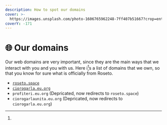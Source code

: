 ```yaml
---
description: How to spot our domains
cover: >-
  https://images.unsplash.com/photo-1606765962248-7ff407b51667?crop=entropy&cs=srgb&fm=jpg&ixid=M3wxOTcwMjR8MHwxfHNlYXJjaHwxfHxpbnRlcm5ldCUyMGRvbWFpbnN8ZW58MHx8fHwxNzAyODQxMDU0fDA&ixlib=rb-4.0.3&q=85
coverY: -171
---
```


# 🌐 Our domains

Our web domains are very important, since they are the main ways that we interact with you and you with us. Here i[^1]s a list of domains that we own, so that you know for sure what is officially from Roseto.

* [`roseto.space`](https://roseto.space)
* [`ciorogarla.eu.org`](https://ciorogarla.eu.org)
* `profiteri.eu.org` (Depricated, now redirects to `roseto.space`)
* `ciorogarlaunita.eu.org` (Depricated, now redirects to `ciorogarla.eu.org`)

[^1]: 
